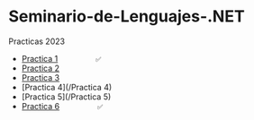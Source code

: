 # Seminario-de-Lenguajes-.NET

Practicas 2023
<br>
  - [Practica 1](/MD's/Practica1.md)   ‎ ‎ ‎ ‎ ‎ ‎ ‎ ‎ ‎ ‎ ‎ ‎ ‎ ‎ ‎ ‎  `✅`
  - [Practica 2](/Practica_2)
  - [Practica 3](/Practica_3)
  - [Practica 4](/Practica 4)
  - [Practica 5](/Practica 5)
  - [Practica 6](/MD's/Practica6.md)  ‎ ‎ ‎ ‎ ‎ ‎ ‎ ‎ ‎ ‎ ‎ ‎ ‎ ‎ ‎ ‎   `✅`
